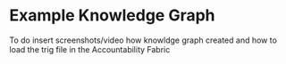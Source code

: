 # Example Knowledge Graph

To do insert screenshots/video how knowldge graph created and how to load the trig file in the Accountability Fabric 
